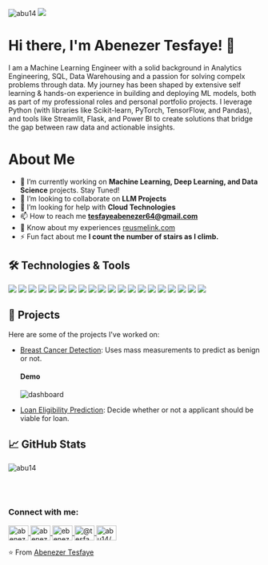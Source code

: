 <p align="left"> <img src="https://komarev.com/ghpvc/?username=abu14&label=Profile%20views&color=0e75b6&style=flat" alt="abu14" /> 
  <img src="https://img.shields.io/badge/Abenezer%20Tesfaye-%20Available%20for%20Remote%20Work-greenyellow" />
  </p>

# Hi there, I'm Abenezer Tesfaye! 👋

I am a Machine Learning Engineer with a solid background in Analytics Engineering, SQL, Data Warehousing and a passion for solving compelx problems through data. My journey has been shaped by extensive self learning & hands-on experience in building and deploying ML models, both as part of my professional roles and personal portfolio projects. I leverage Python (with libraries like Scikit-learn, PyTorch, TensorFlow, and Pandas), and tools like Streamlit, Flask, and Power BI to create solutions that bridge the gap between raw data and actionable insights.

# About Me
- 🔭 I’m currently working on **Machine Learning, Deep Learning, and Data Science** projects. Stay Tuned!
- 👯 I’m looking to collaborate on **LLM Projects**
- 🤝 I’m looking for help with **Cloud Technologies**
- 📫 How to reach me **tesfayeabenezer64@gmail.com**
- 📄 Know about my experiences [reusmelink.com](reusmelink.com)
- ⚡ Fun fact about me **I count the number of stairs as I climb.**


## 🛠️ Technologies & Tools

<p>
<img src="https://img.shields.io/badge/-Python-3776AB?style=flat&logo=python&logoColor=white">
<img src="https://img.shields.io/badge/-FastAPI-009688?style=flat&logo=fastapi&logoColor=white">
<img src="https://img.shields.io/badge/-Flask-000000?style=flat&logo=flask&logoColor=white">
<img src="https://img.shields.io/badge/-Streamlit-FF4B4B?style=flat&logo=streamlit&logoColor=white">
<img src="https://img.shields.io/badge/-Tensorflow-FF6F00?style=flat&logo=tensorflow&logoColor=white">
<img src="https://img.shields.io/badge/-Keras-D00000?style=flat&logo=keras&logoColor=white">
<img src="https://img.shields.io/badge/-scikit--learn-F7931E?style=flat&logo=scikit-learn&logoColor=white">
<img src="https://img.shields.io/badge/-NumPy-013243?style=flat&logo=numpy&logoColor=white">
<img src="https://img.shields.io/badge/-Pandas-150458?style=flat&logo=pandas&logoColor=white">
<img src="https://img.shields.io/badge/-Matplotlib-11557C?style=flat&logo=matplotlib&logoColor=white">
<img src="https://img.shields.io/badge/-Seaborn-3888E3?style=flat&logo=seaborn&logoColor=white">
<img src="https://img.shields.io/badge/-Plotly%20Express-3F4F75?style=flat&logo=plotly&logoColor=white">
<img src="https://img.shields.io/badge/-MLflow-FF6600?style=flat&logo=mlflow&logoColor=white">
<img src="https://img.shields.io/badge/-OpenCV-5C3EE8?style=flat&logo=opencv&logoColor=white">
<img src="https://img.shields.io/badge/-PostgreSQL-336791?style=flat&logo=postgresql&logoColor=white">
<img src="https://img.shields.io/badge/-MySQL-4479A1?style=flat&logo=mysql&logoColor=white">
<img src="https://img.shields.io/badge/-SQL-CC2927?style=flat&logo=sql&logoColor=white">
<img src="https://img.shields.io/badge/-MongoDB-47A248?style=flat&logo=mongodb&logoColor=white">
<img src="https://img.shields.io/badge/-Beautiful%20Soup-4B8D3B?style=flat&logo=beautifulsoup&logoColor=white">
<img src="https://img.shields.io/badge/-Docker-2496ED?style=flat&logo=docker&logoColor=white">
</p>


## 🚀 Projects

Here are some of the projects I've worked on:

- [Breast Cancer Detection](https://github.com/abu14/Cancer-Prediction-with-Streamlit): Uses mass measurements to predict as benign or not.

  #### Demo

  ![dashboard](https://github.com/user-attachments/assets/ff124e6e-f0f5-477e-8e22-21e4a53dc471)
  
- [Loan Eligibility Prediction](https://github.com/abu14/Loan-Eligibility-Prediction): Decide whether or not a applicant should be viable for loan.


## 📈 GitHub Stats

<!-- GitHub Stats Section -->
<div>
  <img src="https://github-readme-stats.vercel.app/api/top-langs?username=abu14&show_icons=true&locale=en&layout=compact" alt="abu14" />
</div>

<!-- Add spacing between sections -->
<br><br>

<!-- Connect with Me Section -->
<h3 align="left">Connect with me:</h3>
<p align="left">
  <a href="https://linkedin.com/in/abenezer-tesfaye-191579214/" target="blank">
    <img align="center" src="https://raw.githubusercontent.com/rahuldkjain/github-profile-readme-generator/master/src/images/icons/Social/linked-in-alt.svg" alt="abenezer-tesfaye-191579214/" height="30" width="40" />
  </a>
  <a href="https://kaggle.com/abenezertesfaye" target="blank">
    <img align="center" src="https://raw.githubusercontent.com/rahuldkjain/github-profile-readme-generator/master/src/images/icons/Social/kaggle.svg" alt="abenezertesfaye" height="30" width="40" />
  </a>
  <a href="https://instagram.com/ebenezer_tesfaye" target="blank">
    <img align="center" src="https://raw.githubusercontent.com/rahuldkjain/github-profile-readme-generator/master/src/images/icons/Social/instagram.svg" alt="ebenezer_tesfaye" height="30" width="40" />
  </a>
  <a href="https://medium.com/@tesfayeabenezer64" target="blank">
    <img align="center" src="https://raw.githubusercontent.com/rahuldkjain/github-profile-readme-generator/master/src/images/icons/Social/medium.svg" alt="@tesfayeabenezer64" height="30" width="40" />
  </a>
  <a href="https://www.leetcode.com/abu14/" target="blank">
    <img align="center" src="https://raw.githubusercontent.com/rahuldkjain/github-profile-readme-generator/master/src/images/icons/Social/leet-code.svg" alt="abu14/" height="30" width="40" />
  </a>
</p>



⭐️ From [Abenezer Tesfaye](https://github.com/abu14)

